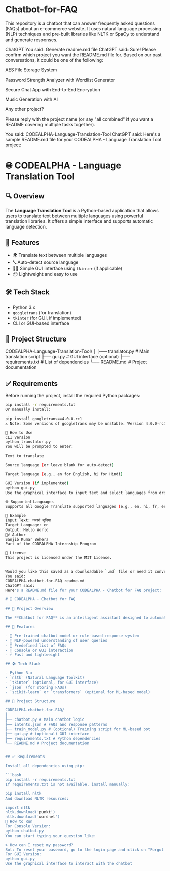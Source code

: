 # Chatbot-for-FAQ
This repository is a chatbot that can answer frequently asked
questions (FAQs) about an e-commerce website.
It uses natural language processing (NLP) techniques and
pre-built libraries like NLTK or SpaCy to understand and
generate responses.


ChatGPT
You said:
Generate readme.md file 
ChatGPT said:
Sure! Please confirm which project you want the README.md file for. Based on our past conversations, it could be one of the following:

AES File Storage System

Password Strength Analyzer with Wordlist Generator

Secure Chat App with End-to-End Encryption

Music Generation with AI

Any other project?

Please reply with the project name (or say "all combined" if you want a README covering multiple tasks together).

You said:
CODEALPHA-Language-Translation-Tool
ChatGPT said:
Here's a sample README.md file for your CODEALPHA - Language Translation Tool project:

# 🌐 CODEALPHA - Language Translation Tool

## 🔍 Overview

The **Language Translation Tool** is a Python-based application that allows users to translate text between multiple languages using powerful translation libraries. It offers a simple interface and supports automatic language detection.

## 🚀 Features

- 🌍 Translate text between multiple languages
- 🔤 Auto-detect source language
- 🧑‍💻 Simple GUI interface using `tkinter` (if applicable)
- 📦 Lightweight and easy to use

## 🛠️ Tech Stack

- Python 3.x
- `googletrans` (for translation)
- `tkinter` (for GUI, if implemented)
- CLI or GUI-based interface

## 📁 Project Structure

CODEALPHA-Language-Translation-Tool/
│
├── translator.py # Main translation script
├── gui.py # GUI interface (optional)
├── requirements.txt # List of dependencies
└── README.md # Project documentation


## ✅ Requirements

Before running the project, install the required Python packages:

```bash
pip install -r requirements.txt
Or manually install:

pip install googletrans==4.0.0-rc1
⚠️ Note: Some versions of googletrans may be unstable. Version 4.0.0-rc1 is recommended.

🧪 How to Use
CLI Version
python translator.py
You will be prompted to enter:

Text to translate

Source language (or leave blank for auto-detect)

Target language (e.g., en for English, hi for Hindi)

GUI Version (if implemented)
python gui.py
Use the graphical interface to input text and select languages from dropdown menus.

🌐 Supported Languages
Supports all Google Translate supported languages (e.g., en, hi, fr, es, de, zh-cn, etc.).

🧩 Example
Input Text: नमस्ते दुनिया
Target Language: en
Output: Hello World
🙋‍♂️ Author
Sanjib Kumar Behera
Part of the CODEALPHA Internship Program

📄 License
This project is licensed under the MIT License.


Would you like this saved as a downloadable `.md` file or need it converted into a `PDF` as well?
You said:
CODEALPHA-chatbot-for-FAQ readme.md
ChatGPT said:
Here's a README.md file for your CODEALPHA - Chatbot for FAQ project:

# 🤖 CODEALPHA - Chatbot for FAQ

## 📌 Project Overview

The **Chatbot for FAQ** is an intelligent assistant designed to automatically respond to frequently asked questions. Built using Python and natural language processing libraries, it helps users get instant answers without human intervention.

## 🎯 Features

- 🤖 Pre-trained chatbot model or rule-based response system
- 🧠 NLP-powered understanding of user queries
- 📘 Predefined list of FAQs
- 💬 Console or GUI interaction
- ⚡ Fast and lightweight

## 🛠️ Tech Stack

- Python 3.x
- `nltk` (Natural Language Toolkit)
- `tkinter` (optional, for GUI interface)
- `json` (for storing FAQs)
- `scikit-learn` or `transformers` (optional for ML-based model)

## 📁 Project Structure

CODEALPHA-chatbot-for-FAQ/
│
├── chatbot.py # Main chatbot logic
├── intents.json # FAQs and response patterns
├── train_model.py # (optional) Training script for ML-based bot
├── gui.py # (optional) GUI interface
├── requirements.txt # Python dependencies
└── README.md # Project documentation


## ✅ Requirements

Install all dependencies using pip:

```bash
pip install -r requirements.txt
If requirements.txt is not available, install manually:

pip install nltk
And download NLTK resources:

import nltk
nltk.download('punkt')
nltk.download('wordnet')
🚀 How to Run
For Console Version:
python chatbot.py
You can start typing your question like:

> How can I reset my password?
Bot: To reset your password, go to the login page and click on "Forgot Password".
For GUI Version:
python gui.py
Use the graphical interface to interact with the chatbot